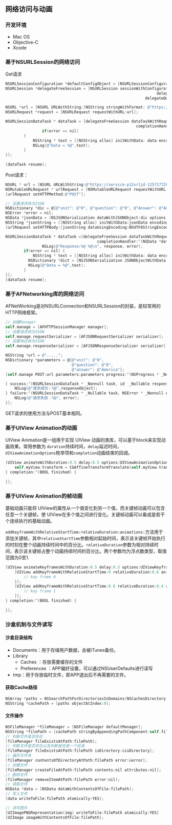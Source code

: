 ## 网络访问与动画

###  开发环境

* Mac OS
* Objective-C
* Xcode

### 基于NSURLSession的网络访问

Get请求

```objective-c
NSURLSessionConfiguration *defaultConfigObject = [NSURLSessionConfiguration defaultSessionConfiguration];
NSURLSession *delegateFreeSession = [NSURLSession sessionWithConfiguration: defaultConfigObject
                                                                  delegate: self
                                                             delegateQueue: [NSOperationQueue mainQueue]];

NSURL *url = [NSURL URLWithString:[NSString stringWithFormat: @"https://service-p12xr1jd-1257177282.ap-beijing.apigateway.myqcloud.com/release/HW5_api?unit=%lu", self.currentUnit]];
NSURLRequest *request = [NSURLRequest requestWithURL:url];

NSURLSessionDataTask * dataTask = [delegateFreeSession dataTaskWithRequest:request
                                                         completionHandler:^(NSData *data, NSURLResponse *response, NSError *error) {
				if(error == nil)
        {
            NSString * text = [[NSString alloc] initWithData: data encoding: NSUTF8StringEncoding];
            NSLog(@"Data = %@",text);
        }
}];
    
[dataTask resume];
```

Post请求：

```objective-c
NSURL * url = [NSURL URLWithString:@"https://service-p12xr1jd-1257177282.ap-beijing.apigateway.myqcloud.com/release/HW5_api"];
NSMutableURLRequest * urlRequest = [NSMutableURLRequest requestWithURL:url];
[urlRequest setHTTPMethod:@"POST"];

// 设置请求体为JSON
NSDictionary *dic = @{@"unit": @"0", @"question": @"0", @"Answer": @"America"};
NSError *error = nil;
NSData *jsonData = [NSJSONSerialization dataWithJSONObject:dic options:NSJSONWritingPrettyPrinted error:&error];
NSString *jsonString = [[NSString alloc] initWithData:jsonData encoding:NSUTF8StringEncoding];
[urlRequest setHTTPBody:[jsonString dataUsingEncoding:NSUTF8StringEncoding]];

NSURLSessionDataTask * dataTask =[delegateFreeSession dataTaskWithRequest:urlRequest
                                        completionHandler:^(NSData *data, NSURLResponse *response, NSError *error) {
				NSLog(@"Response:%@ %@\n", response, error);
        if(error == nil) {
        	NSString * text = [[NSString alloc] initWithData: data encoding: NSUTF8StringEncoding];
          NSDictionary *dict = [NSJSONSerialization JSONObjectWithData:data options:0 error:nil];
          NSLog(@"Data = %@",text);
        }
}];
[dataTask resume];
```

### 基于AFNetworking库的网络访问

AFNetWorking是对NSURLConnection和NSURLSession的封装，是较常用的HTTP网络框架。

```objective-c
// 创建Manager
self.manage = [AFHTTPSessionManager manager];
// 设置请求体为JSON
self.manage.requestSerializer = [AFJSONRequestSerializer serializer];
// 设置响应体为JSON
self.manage.responseSerializer = [AFJSONResponseSerializer serializer];
```

```objective-c
NSString *url = @".....";
NSDictionary *parameters = @{@"unit": @"0",
                             @"question": @"0",
                             @"answer": @"America"};
[self.manage POST:url parameters:parameters progress:^(NSProgress * _Nonnull uploadProgress) {

} success:^(NSURLSessionDataTask * _Nonnull task, id  _Nullable responseObject) {
    NSLog(@"请求成功：%@",responseObject);
} failure:^(NSURLSessionDataTask * _Nullable task, NSError * _Nonnull error) {
    NSLog(@"请求失败：%@", error);
}];
```

GET请求的使用方法与POST基本相同。

### 基于UIView Animation的动画

UIView Animation是一组用于实现 UIView 动画的类库，可以基于block来实现动画效果。常用参数为 `duration`持续时间，`delay`延迟时间，`UIViewAnimationOptions`枚举项和`completion`动画结束的回调。

```objective-c
[UIView animateWithDuration:0.5 delay:0.5 options:UIViewAnimationOptionBeginFromCurrentState animations:^ {
	self.myView.transform = CGAffineTransformTranslate(self.myView.transform, 0, 100);
} completion:^(BOOL finished) {
                
}];
```

### 基于UIView Animation的帧动画

基础动画只能将 UIView的属性从一个值变化到另一个值，而关键帧动画可以包含任意一个关键帧，使 UIView在多个值之间进行变化。关键帧动画可以看成是若干个连续执行的基础动画。

`addKeyframeWithRelativeStartTime:relativeDuration:animations:`方法用于添加关键帧，其中`relativeStartTime`参数相对起始时间，表示该关键帧开始执行的时刻在整个动画持续时间中的百分比。`relativeDuration`参数为相对持续时间，表示该关键帧占整个动画持续时间的百分比。两个参数均为浮点数类型，取值范围为0至1.

```objective-c
[UIView animateKeyframesWithDuration:0.5 delay:0.5 options:UIViewKeyframeAnimationOptionCalculationModeLinear animations:^{
	[UIView addKeyframeWithRelativeStartTime:0 relativeDuration:0.6 animations: ^{
		// key frame 0
	}];
	[UIView addKeyframeWithRelativeStartTime:0.6 relativeDuration:0.4 animations: ^{
		// key frame 1
	}];
} completion:^(BOOL finished) {
            
}];
```

### 沙盒机制与文件读写

#### 沙盒目录结构

- Documents：用于存储用户数据，会被iTunes备份。
- Library
  - Caches ：存放需要缓存的文件
  - Preferences ：APP偏好设置，可以通过NSUserDefaults进行读写
- tmp：用于存放临时文件，即APP退出后不再需要的文件。

#### 获取Cache路径

```objective-c
NSArray *paths = NSSearchPathForDirectoriesInDomains(NSCachesDirectory, NSUserDomainMask, YES);
NSString *cachePath = [paths objectAtIndex:0];
```

#### 文件操作

```objective-c
NSFileManager *fileManager = [NSFileManager defaultManager];
NSString *filePath = [cachePath stringByAppendingPathComponent:self.fileName];
// 判断文件是否存在
[fileManager fileExistsAtPath:filePath];
// 判断文件是否存在以及判断是否是一个目录
[fileManager fileExistsAtPath:filePath isDirectory:&isDirectory];
// 遍历文件夹
[fileManager contentsOfDirectoryAtPath:filePath error:&error];
// 创建文件
[fileManager createFileAtPath:filePath contents:nil attributes:nil];
// 删除文件
[fileManager removeItemAtPath:filePath error:nil];
// 读取文件
NSData *data = [NSData dataWithContentsOfFile:filePath];
// 写入文件
[data writeToFile:filePath atomically:YES];
```

```objective-c
// 读写图片
[UIImagePNGRepresentation(img) writeToFile:filePath atomically:YES]
[UIImage imageWithContentsOfFile:filePath];
```
